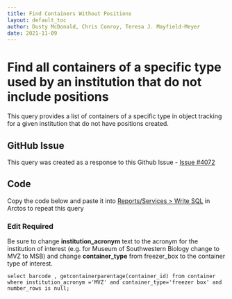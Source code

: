 ```yaml
---
title: Find Containers Without Positions
layout: default_toc
author: Dusty McDonald, Chris Conroy, Teresa J. Mayfield-Meyer
date: 2021-11-09
---
```

# Find all containers of a specific type used by an institution that do not include positions

This query provides a list of containers of a specific type in object tracking for a given institution that do not have positions created.

## GitHub Issue
This query was created as a response to this Github Issue - <a href="https://github.com/ArctosDB/arctos/issues/4072" target="_blank">Issue #4072</a>

## Code
Copy the code below and paste it into <a href="https://arctos.database.museum/tools/userSQL.cfm" target="_blank">Reports/Services > Write SQL</a> in Arctos to repeat this query

### Edit Required
Be sure to change **institution_acronym** text to the acronym for the institution of interest (e.g. for Museum of Southwestern Biology change to MVZ to MSB) and change **container_type** from freezer_box to the container type of interest.

```
select barcode , getcontainerparentage(container_id) from container where institution_acronym ='MVZ' and container_type='freezer box' and number_rows is null;
```
